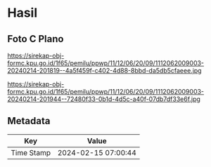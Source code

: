 # Hasil

## Foto C Plano

https://sirekap-obj-formc.kpu.go.id/1f65/pemilu/ppwp/11/12/06/20/09/1112062009003-20240214-201819--4a5f459f-c402-4d88-8bbd-da5db5cfaeee.jpg

https://sirekap-obj-formc.kpu.go.id/1f65/pemilu/ppwp/11/12/06/20/09/1112062009003-20240214-201944--72480f33-0b1d-4d5c-a40f-07db7df33e6f.jpg


## Metadata

| Key        | Value               |
| ---------- | ------------------- |
| Time Stamp | 2024-02-15 07:00:44 |



